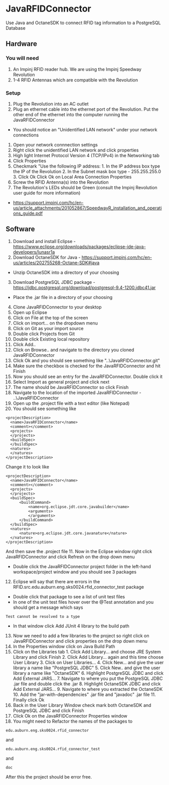 # JavaRFIDConnector
Use Java and OctaneSDK to connect RFID tag information to a PostgreSQL Database

## Hardware
### You will need
1. An Impinj RFID reader hub. We are using the Impinj Speedway Revolution
2. 1-4 RFID Antennas which are compatible with the Revolution

### Setup
1. Plug the Revolution into an AC outlet
2. Plug an ethernet cable into the ethernet port of the Revolution. Put the other end of the ethernet into the computer running the JavaRFIDConnector
  * You should notice an "Unidentified LAN network" under your network connections
  1. Open your network connnection settings 
  2. Right click the unidentified LAN network and click properties
  3. High light Internet Protocol Version 4 (TCP/IPv4) in the Networking tab
  4. Click Properties
  5. Checkmark "Use the following IP address:
    1. In the IP address box type the IP of the Revolution
    2. In the Subnet mask box type - 255.255.255.0
    3. Click Ok
  Click Ok on Local Area Connection Properties
3. Screw the RFID Antenna(s) into the Revolution
4. The Revolution's LEDs should be Green (consult the Impinj Revolution user guide for more information)
  * https://support.impinj.com/hc/en-us/article_attachments/201052867/SpeedwayR_installation_and_operations_guide.pdf

## Software 
1. Download and install Eclipse - https://www.eclipse.org/downloads/packages/eclipse-ide-java-developers/lunasr1a
2. Download OctaneSDK for Java - https://support.impinj.com/hc/en-us/articles/202755268-Octane-SDK#java
  * Unzip OctaneSDK into a directory of your choosing
3. Download PostgreSQL JDBC package - https://jdbc.postgresql.org/download/postgresql-9.4-1200.jdbc41.jar
  * Place the .jar file in a directory of your choosing
4. Clone JavaRFIDConnector to your desktop
5. Open up Eclipse
6. Click on File at the top of the screen
7. Click on import... on the dropdown menu
8. Click on Git as your import source  
  1. Double click Projects from Git
  2. Double click Existing local repository
  3. Click Add..
  4. Click on Browse.. and navigate to the directory you cloned JavaRFIDConnector 
  5. Click Ok and you should see something like "..\JavaRFIDConnector\.git"
  6. Make sure the checkbox is checked for the JavaRFIDConnector and hit Finish
9. Now you should see an entry for the JavaRFIDConnector. Double click it
  1. Select Import as general project and click next
  2. The name should be JavaRFIDConnector so click Finish
10. Navigate to the location of the imported JavaRFIDConnector - ..\JavaRFIDConnector
  1. Open up the .project file with a text editor (like Notepad)
  2. You should see something like 
  ```
  <projectDescription>
	<name>JavaRFIDConnector</name>
	<comment></comment>
	<projects>
	</projects>
	<buildSpec>
	</buildSpec>
	<natures>
	</natures>
</projectDescription>
```
Change it to look like
  ```
  <projectDescription>
	<name>JavaRFIDConnector</name>
	<comment></comment>
	<projects>
	</projects>
	<buildSpec>
		<buildCommand>
			<name>org.eclipse.jdt.core.javabuilder</name>
			<arguments>
			</arguments>
		</buildCommand>
	</buildSpec>
	<natures>
		<nature>org.eclipse.jdt.core.javanature</nature>
	</natures>
</projectDescription>
```
And then save the .project file
11. Now in the Eclipse window right click JavaRFIDConnector and click Refresh on the drop down menu
  * Double click the JavaRFIDConnector project folder in the left-hand workspace/project window and you should see 3 packages
12. Eclipse will say that there are errors in the RFID.src.edu.auburn.eng.sks0024.rfid_connector_test package
  * Double click that package to see a list of unit test files
  * In one of the unit test files hover over the @Test annotation and you should get a message which says
  
  ```
  Test cannot be resolved to a type 
  ```
  * In that window click Add JUnit 4 library to the build path
13. Now we need to add a few libraries to the project so right click on JavaRFIDConnector and click properties on the drop down menu
  1. In the Properties window click on Java Build Path
  2. Click on the Libraries tab
    1. Click Add Library... and choose JRE System Library and click Finish
    2. Click Add Library... again and this time choose User Library
    3. Click on User Libraries...
    4. Click New... and give the user library a name like "PostgreSQL JDBC"
    5. Click New.. and give the user library a name like "OctaneSDK"
    6. Highlight PostgreSQL JDBC and click Add External JARS...
    7. Navigate to where you put the PostgreSQL JDBC .jar file and double click the .jar
    8. Highlight OctaneSDK JDBC and click Add External JARS...
    9. Navigate to where you extracted the OctaneSDK
    10. Add the "jar-with-dependencies" .jar file and "javadoc" .jar file 
    11. Finally click Ok
  3. Back in the User Library Window check mark both OctaneSDK and PostgreSQL JDBC and click Finish
  4. Click Ok on the JavaRFIDConnector Properties window
14. You might need to Refactor the names of the packages to 
```
edu.auburn.eng.sks0024.rfid_connector
```
and
```
edu.auburn.eng.sks0024.rfid_connector_test
```
and
```
doc
```

After this the project should be error free.
